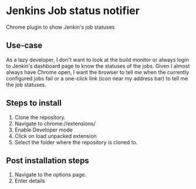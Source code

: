 Jenkins Job status notifier
========================

Chrome plugin to show Jenkin's job statuses


Use-case
-----------------
As a lazy developer, I don't want to look at the build monitor or always login to Jenkin's dashboard page to know the statuses of the jobs.
Given I almost always have Chrome open, I want the browser to tell me when the currently configured jobs fail or a one-click link (icon near my address bar)
to tell me the job statuses.


Steps to install
----------------

1. Clone the repository.
2. Navigate to chrome://extensions/
3. Enable Developer mode
4. Click on load unpacked extension
5. Select the folder where the repository is cloned to.

Post installation steps
-----------------------

1. Navigate to the options page.
2. Enter details

